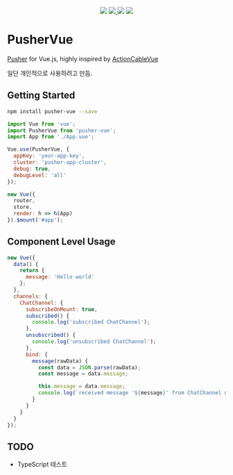 <p align="center">
  <a href="https://travis-ci.org/spb829/pusher-vue"><img src="https://travis-ci.org/spb829/pusher-vue.svg?branch=master" /></a>
  <a href="https://www.npmjs.com/package/pusher-vue"><img src="https://img.shields.io/npm/v/pusher-vue.svg"/>
  <a href="https://vuejs.org/"><img src="https://img.shields.io/badge/vue-2.x-brightgreen.svg"/></a>
  <a href="https://github.com/spb829/pusher-vue/"><img src="https://img.shields.io/npm/l/pusher-vue.svg"/></a>
</p>

# PusherVue

[Pusher](https://pusher.com/) for Vue.js, highly inspired by [ActionCableVue](https://github.com/mclintprojects/actioncable-vue)

일단 개인적으로 사용하려고 만듬.

## Getting Started

```bash
npm install pusher-vue --save
```

```javascript
import Vue from 'vue';
import PusherVue from 'pusher-vue';
import App from './App.vue';

Vue.use(PusherVue, {
  appKey: 'your-app-key',
  cluster: 'pusher-app-cluster',
  debug: true,
  debugLevel: 'all'
});

new Vue({
  router,
  store,
  render: h => h(App)
}).$mount('#app');
```

## Component Level Usage

```javascript
new Vue({
  data() {
    return {
      message: 'Hello world'
    };
  },
  channels: {
    ChatChannel: {
      subscribeOnMount: true,
      subscribed() {
        console.log('subscribed ChatChannel');
      },
      unsubscribed() {
        console.log('unsubscribed ChatChannel');
      },
      bind: {
        message(rawData) {
          const data = JSON.parse(rawData);
          const message = data.message;

          this.message = data.message;
          console.log(`received message '${message}' from ChatChannel on event 'message'`);
        }
      }
    }
  }
});
```

## TODO

- TypeScript 테스트